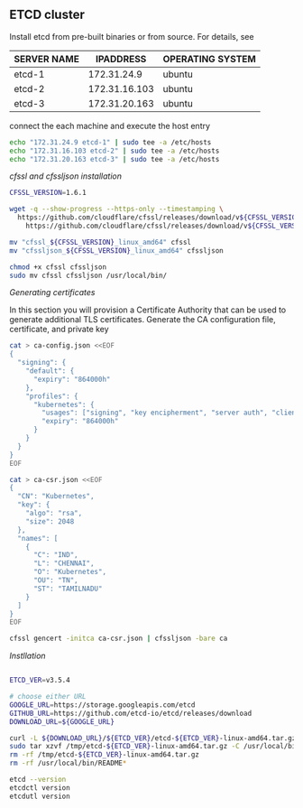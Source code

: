 ## ETCD cluster

Install etcd from pre-built binaries or from source. For details, see

| SERVER NAME | IPADDRESS | OPERATING SYSTEM |
|---|---|---|
|etcd-1| 172.31.24.9| ubuntu
|etcd-2| 172.31.16.103| ubuntu
|etcd-3| 172.31.20.163| ubuntu


connect the each machine and execute the host entry

```bash
echo "172.31.24.9 etcd-1" | sudo tee -a /etc/hosts
echo "172.31.16.103 etcd-2" | sudo tee -a /etc/hosts
echo "172.31.20.163 etcd-3" | sudo tee -a /etc/hosts
```

_cfssl and cfssljson installation_

```bash
CFSSL_VERSION=1.6.1

wget -q --show-progress --https-only --timestamping \
  https://github.com/cloudflare/cfssl/releases/download/v${CFSSL_VERSION}/cfssljson_${CFSSL_VERSION}_linux_amd64 \
    https://github.com/cloudflare/cfssl/releases/download/v${CFSSL_VERSION}/cfssl_${CFSSL_VERSION}_linux_amd64

mv "cfssl_${CFSSL_VERSION}_linux_amd64" cfssl
mv "cfssljson_${CFSSL_VERSION}_linux_amd64" cfssljson

chmod +x cfssl cfssljson
sudo mv cfssl cfssljson /usr/local/bin/

```

_Generating certificates_

In this section you will provision a Certificate Authority that can be used to generate additional TLS certificates. Generate the CA configuration file, certificate, and private key

```bash
cat > ca-config.json <<EOF
{
  "signing": {
    "default": {
      "expiry": "864000h"
    },
    "profiles": {
      "kubernetes": {
        "usages": ["signing", "key encipherment", "server auth", "client auth"],
        "expiry": "864000h"
      }
    }
  }
}
EOF

cat > ca-csr.json <<EOF
{
  "CN": "Kubernetes",
  "key": {
    "algo": "rsa",
    "size": 2048
  },
  "names": [
    {
      "C": "IND",
      "L": "CHENNAI",
      "O": "Kubernetes",
      "OU": "TN",
      "ST": "TAMILNADU"
    }
  ]
}
EOF

cfssl gencert -initca ca-csr.json | cfssljson -bare ca

```


_Instllation_

```bash

ETCD_VER=v3.5.4

# choose either URL
GOOGLE_URL=https://storage.googleapis.com/etcd
GITHUB_URL=https://github.com/etcd-io/etcd/releases/download
DOWNLOAD_URL=${GOOGLE_URL}

curl -L ${DOWNLOAD_URL}/${ETCD_VER}/etcd-${ETCD_VER}-linux-amd64.tar.gz -o /tmp/etcd-${ETCD_VER}-linux-amd64.tar.gz
sudo tar xzvf /tmp/etcd-${ETCD_VER}-linux-amd64.tar.gz -C /usr/local/bin/ --strip-components=1
rm -rf /tmp/etcd-${ETCD_VER}-linux-amd64.tar.gz
rm -rf /usr/local/bin/README*

etcd --version
etcdctl version
etcdutl version

```

